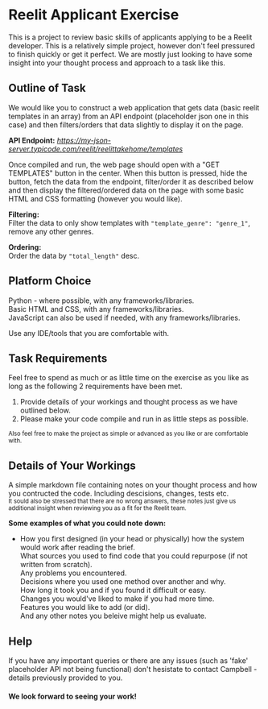 # Reelit Applicant Exercise

This is a project to review basic skills of applicants applying to be a Reelit developer. This is a relatively simple project, however don't feel pressured to finish quickly or get it perfect. We are mostly just looking to have some insight into your thought process and approach to a task like this.



## Outline of Task

We would like you to construct a web application that gets data (basic reelit templates in an array) from an API endpoint (placeholder json one in this case) and then filters/orders that data slightly to display it on the page.

**API Endpoint:**
*https://my-json-server.typicode.com/reelit/reelittakehome/templates*

Once compiled and run, the web page should open with a "GET TEMPLATES" button in the center. When this button is pressed, hide the button, fetch the data from the endpoint, filter/order it as described below and then display the filtered/ordered data on the page with some basic HTML and CSS formatting (however you would like).

**Filtering:**  
Filter the data to only show templates with `"template_genre": "genre_1"`, remove any other genres.

**Ordering:**  
Order the data by `"total_length"` desc.



## Platform Choice

Python - where possible, with any frameworks/libraries.  
Basic HTML and CSS, with any frameworks/libraries.  
JavaScript can also be used if needed, with any frameworks/libraries. 

Use any IDE/tools that you are comfortable with.



## Task Requirements

Feel free to spend as much or as little time on the exercise as you like as long as the following 2 requirements have been met.  
  
1. Provide details of your workings and thought process as we have outlined below.  
2. Please make your code compile and run in as little steps as possible.  

<sub>Also feel free to make the project as simple or advanced as you like or are comfortable with.</sub>



## Details of Your Workings

A simple markdown file containing notes on your thought process and how you contructed the code. Including descisions, changes, tests etc.  
<sub>It sould also be stressed that there are no wrong answers, these notes just give us additional insight when reviewing you as a fit for the Reelit team.</sub>


**Some examples of what you could note down:**  
- How you first designed (in your head or physically) how the system would work after reading the brief.  
What sources you used to find code that you could repurpose (if not written from scratch).  
Any problems you encountered.  
Decisions where you used one method over another and why.  
How long it took you and if you found it difficult or easy.  
Changes you would've liked to make if you had more time.  
Features you would like to add (or did).  
And any other notes you beleive might help us evaluate.  

## Help

If you have any important queries or there are any issues (such as 'fake' placeholder API not being functional) don't hesistate to contact Campbell - details previously provided to you.

#### We look forward to seeing your work!
